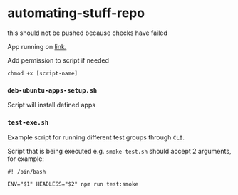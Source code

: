 # automating-stuff-repo

this should not be pushed because checks have failed

App running on [link.](https://nikolajovancevic.github.io/automating-stuff/)


Add permission to script if needed

```
chmod +x [script-name]
```

### `deb-ubuntu-apps-setup.sh`

Script will install defined apps

### `test-exe.sh`

Example script for running different test groups through `CLI`.

Script that is being executed e.g. `smoke-test.sh` should accept 2 arguments, for example:

```
#! /bin/bash

ENV="$1" HEADLESS="$2" npm run test:smoke
```